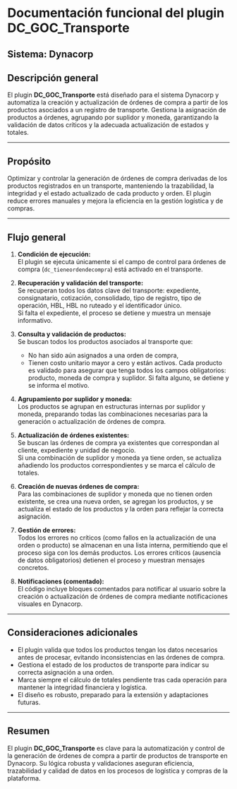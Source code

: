 # Documentación funcional del plugin DC_GOC_Transporte

## Sistema: Dynacorp

## Descripción general

El plugin **DC_GOC_Transporte** está diseñado para el sistema Dynacorp y automatiza la creación y actualización de órdenes de compra a partir de los productos asociados a un registro de transporte. Gestiona la asignación de productos a órdenes, agrupando por suplidor y moneda, garantizando la validación de datos críticos y la adecuada actualización de estados y totales.

---

## Propósito

Optimizar y controlar la generación de órdenes de compra derivadas de los productos registrados en un transporte, manteniendo la trazabilidad, la integridad y el estado actualizado de cada producto y orden. El plugin reduce errores manuales y mejora la eficiencia en la gestión logística y de compras.

---

## Flujo general

1. **Condición de ejecución:**  
   El plugin se ejecuta únicamente si el campo de control para órdenes de compra (`dc_tieneordendecompra`) está activado en el transporte.

2. **Recuperación y validación del transporte:**  
   Se recuperan todos los datos clave del transporte: expediente, consignatario, cotización, consolidado, tipo de registro, tipo de operación, HBL, HBL no ruteado y el identificador único.  
   Si falta el expediente, el proceso se detiene y muestra un mensaje informativo.

3. **Consulta y validación de productos:**  
   Se buscan todos los productos asociados al transporte que:
   - No han sido aún asignados a una orden de compra,
   - Tienen costo unitario mayor a cero y están activos.
   Cada producto es validado para asegurar que tenga todos los campos obligatorios: producto, moneda de compra y suplidor. Si falta alguno, se detiene y se informa el motivo.

4. **Agrupamiento por suplidor y moneda:**  
   Los productos se agrupan en estructuras internas por suplidor y moneda, preparando todas las combinaciones necesarias para la generación o actualización de órdenes de compra.

5. **Actualización de órdenes existentes:**  
   Se buscan las órdenes de compra ya existentes que correspondan al cliente, expediente y unidad de negocio.  
   Si una combinación de suplidor y moneda ya tiene orden, se actualiza añadiendo los productos correspondientes y se marca el cálculo de totales.

6. **Creación de nuevas órdenes de compra:**  
   Para las combinaciones de suplidor y moneda que no tienen orden existente, se crea una nueva orden, se agregan los productos, y se actualiza el estado de los productos y la orden para reflejar la correcta asignación.

7. **Gestión de errores:**  
   Todos los errores no críticos (como fallos en la actualización de una orden o producto) se almacenan en una lista interna, permitiendo que el proceso siga con los demás productos. Los errores críticos (ausencia de datos obligatorios) detienen el proceso y muestran mensajes concretos.

8. **Notificaciones (comentado):**  
   El código incluye bloques comentados para notificar al usuario sobre la creación o actualización de órdenes de compra mediante notificaciones visuales en Dynacorp.

---

## Consideraciones adicionales

- El plugin valida que todos los productos tengan los datos necesarios antes de procesar, evitando inconsistencias en las órdenes de compra.
- Gestiona el estado de los productos de transporte para indicar su correcta asignación a una orden.
- Marca siempre el cálculo de totales pendiente tras cada operación para mantener la integridad financiera y logística.
- El diseño es robusto, preparado para la extensión y adaptaciones futuras.

---

## Resumen

El plugin **DC_GOC_Transporte** es clave para la automatización y control de la generación de órdenes de compra a partir de productos de transporte en Dynacorp. Su lógica robusta y validaciones aseguran eficiencia, trazabilidad y calidad de datos en los procesos de logística y compras de la plataforma.